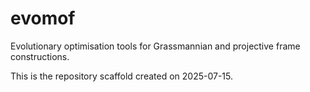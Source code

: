 # evomof

Evolutionary optimisation tools for Grassmannian and projective frame constructions.

This is the repository scaffold created on 2025-07-15.
